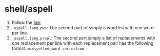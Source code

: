# shell/aspell

1. Follow the
   [link](http://aspell.net/man-html/Format-of-the-Personal-and-Replacement-Dictionaries.html#Format-of-the-Personal-and-Replacement-Dictionaries)
2. `.aspell.lang.pws`: The second part of simply a word list with one word per line.
3. `.aspell.lang.prepl`: The second part simply a list of replacements with one replacement per line with each
   replacement pair has the following format: `misspelled_word correction`
